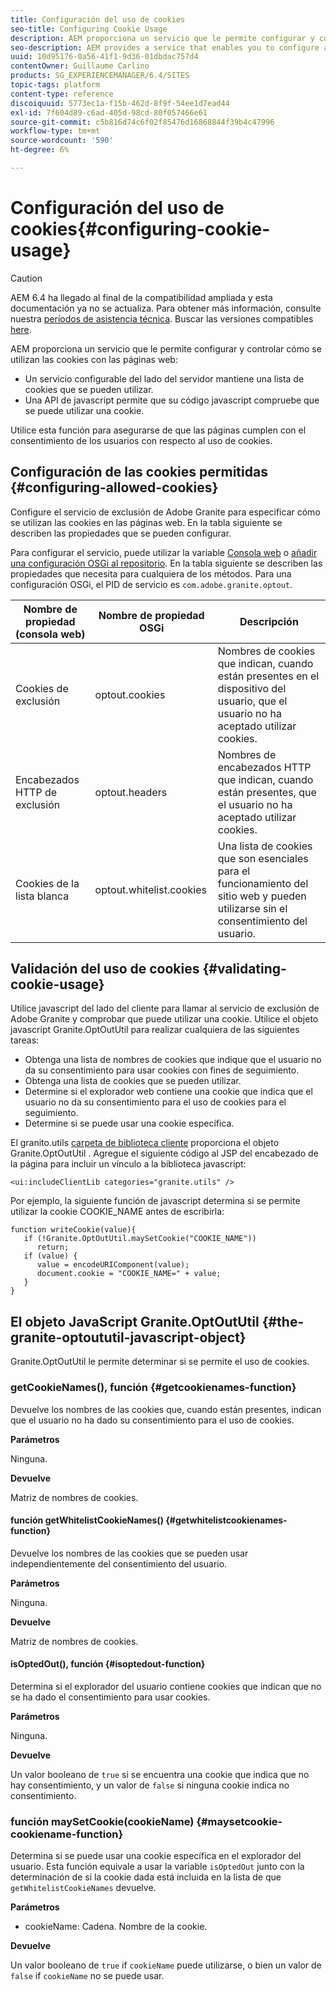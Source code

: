 ```yaml
---
title: Configuración del uso de cookies
seo-title: Configuring Cookie Usage
description: AEM proporciona un servicio que le permite configurar y controlar cómo se utilizan las cookies con las páginas web
seo-description: AEM provides a service that enables you to configure and control how cookies are used with your web pages
uuid: 10d95176-0a56-41f1-9d36-01dbdac757d4
contentOwner: Guillaume Carlino
products: SG_EXPERIENCEMANAGER/6.4/SITES
topic-tags: platform
content-type: reference
discoiquuid: 5773ec1a-f15b-462d-8f9f-54ee1d7ead44
exl-id: 7f604d89-c6ad-405d-98cd-80f057466e61
source-git-commit: c5b816d74c6f02f85476d16868844f39b4c47996
workflow-type: tm+mt
source-wordcount: '590'
ht-degree: 6%

---
```


# Configuración del uso de cookies{#configuring-cookie-usage}

>[!CAUTION]
>
>AEM 6.4 ha llegado al final de la compatibilidad ampliada y esta documentación ya no se actualiza. Para obtener más información, consulte nuestra [períodos de asistencia técnica](https://helpx.adobe.com/es/support/programs/eol-matrix.html). Buscar las versiones compatibles [here](https://experienceleague.adobe.com/docs/).

AEM proporciona un servicio que le permite configurar y controlar cómo se utilizan las cookies con las páginas web:

* Un servicio configurable del lado del servidor mantiene una lista de cookies que se pueden utilizar.
* Una API de javascript permite que su código javascript compruebe que se puede utilizar una cookie.

Utilice esta función para asegurarse de que las páginas cumplen con el consentimiento de los usuarios con respecto al uso de cookies.

## Configuración de las cookies permitidas {#configuring-allowed-cookies}

Configure el servicio de exclusión de Adobe Granite para especificar cómo se utilizan las cookies en las páginas web. En la tabla siguiente se describen las propiedades que se pueden configurar.

Para configurar el servicio, puede utilizar la variable [Consola web](/help/sites-deploying/configuring-osgi.md#osgi-configuration-with-the-web-console) o [añadir una configuración OSGi al repositorio](/help/sites-deploying/configuring-osgi.md#adding-a-new-configuration-to-the-repository). En la tabla siguiente se describen las propiedades que necesita para cualquiera de los métodos. Para una configuración OSGi, el PID de servicio es `com.adobe.granite.optout`.

| Nombre de propiedad (consola web) | Nombre de propiedad OSGi | Descripción |
|---|---|---|
| Cookies de exclusión | optout.cookies | Nombres de cookies que indican, cuando están presentes en el dispositivo del usuario, que el usuario no ha aceptado utilizar cookies. |
| Encabezados HTTP de exclusión | optout.headers | Nombres de encabezados HTTP que indican, cuando están presentes, que el usuario no ha aceptado utilizar cookies. |
| Cookies de la lista blanca | optout.whitelist.cookies | Una lista de cookies que son esenciales para el funcionamiento del sitio web y pueden utilizarse sin el consentimiento del usuario. |

## Validación del uso de cookies {#validating-cookie-usage}

Utilice javascript del lado del cliente para llamar al servicio de exclusión de Adobe Granite y comprobar que puede utilizar una cookie. Utilice el objeto javascript Granite.OptOutUtil para realizar cualquiera de las siguientes tareas:

* Obtenga una lista de nombres de cookies que indique que el usuario no da su consentimiento para usar cookies con fines de seguimiento.
* Obtenga una lista de cookies que se pueden utilizar.
* Determine si el explorador web contiene una cookie que indica que el usuario no da su consentimiento para el uso de cookies para el seguimiento.
* Determine si se puede usar una cookie específica.

El granito.utils [carpeta de biblioteca cliente](/help/sites-developing/clientlibs.md#referencing-client-side-libraries) proporciona el objeto Granite.OptOutUtil . Agregue el siguiente código al JSP del encabezado de la página para incluir un vínculo a la biblioteca javascript:

`<ui:includeClientLib categories="granite.utils" />`

Por ejemplo, la siguiente función de javascript determina si se permite utilizar la cookie COOKIE_NAME antes de escribirla:

```
function writeCookie(value){
   if (!Granite.OptOutUtil.maySetCookie("COOKIE_NAME")) 
      return;
   if (value) {
      value = encodeURIComponent(value);
      document.cookie = "COOKIE_NAME=" + value; 
   }
}
```

## El objeto JavaScript Granite.OptOutUtil {#the-granite-optoututil-javascript-object}

Granite.OptOutUtil le permite determinar si se permite el uso de cookies.

### getCookieNames(), función {#getcookienames-function}

Devuelve los nombres de las cookies que, cuando están presentes, indican que el usuario no ha dado su consentimiento para el uso de cookies.

**Parámetros**

Ninguna.

**Devuelve**

Matriz de nombres de cookies.

#### función getWhitelistCookieNames() {#getwhitelistcookienames-function}

Devuelve los nombres de las cookies que se pueden usar independientemente del consentimiento del usuario.

**Parámetros**

Ninguna.

**Devuelve**

Matriz de nombres de cookies.

#### isOptedOut(), función {#isoptedout-function}

Determina si el explorador del usuario contiene cookies que indican que no se ha dado el consentimiento para usar cookies.

**Parámetros**

Ninguna.

**Devuelve**

Un valor booleano de `true` si se encuentra una cookie que indica que no hay consentimiento, y un valor de `false` si ninguna cookie indica no consentimiento.

### función maySetCookie(cookieName) {#maysetcookie-cookiename-function}

Determina si se puede usar una cookie específica en el explorador del usuario. Esta función equivale a usar la variable `isOptedOut` junto con la determinación de si la cookie dada está incluida en la lista de que `getWhitelistCookieNames` devuelve.

**Parámetros**

* cookieName: Cadena. Nombre de la cookie.

**Devuelve**

Un valor booleano de `true` if `cookieName` puede utilizarse, o bien un valor de `false` if `cookieName` no se puede usar.

